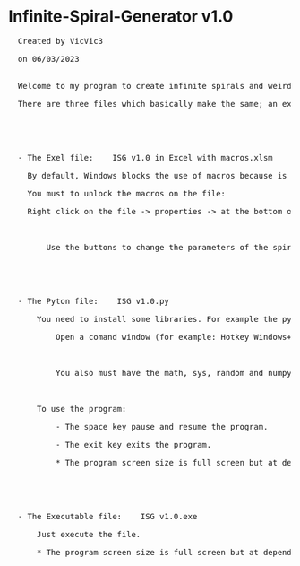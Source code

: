 # Infinite-Spiral-Generator v1.0
<pre>
  Created by VicVic3<br>
  on 06/03/2023<br>
  
  Welcome to my program to create infinite spirals and weird geometries.<br>
  There are three files which basically make the same; an excel (.xlsm), an python file (.py) and an executable (.exe)<br>
<br>
<br>
  - The Exel file:    ISG v1.0 in Excel with macros.xlsm<br>
  	By default, Windows blocks the use of macros because is a unknown file.<br>
	You must to unlock the macros on the file:<br>
	Right click on the file -> properties -> at the bottom of the general window click on the unlock box to tick it -> aplicate and accept.<br>
<br> 
        Use the buttons to change the parameters of the spirals and enjoy it.<br>
<br> 
<br>
  - The Pyton file:    ISG v1.0.py<br>
      You need to install some libraries. For example the pygame module.<br>
          Open a comand window (for example: Hotkey Windows+R and write cmd) and write the next code:  pip install pygame<br>
<br>
          You also must have the math, sys, random and numpy libraries but someone are preinstalled on python.<br>
<br>          
      To use the program:<br>
          - The space key pause and resume the program.<br>
          - The exit key exits the program.<br>
          * The program screen size is full screen but at depend on your screen the geometry may not draw on the center of the screen.<br>
<br>
<br>
  - The Executable file:    ISG v1.0.exe<br>
      Just execute the file.<br>
      * The program screen size is full screen but at depend on your screen the geometry may not draw on the center of the screen.<br>
